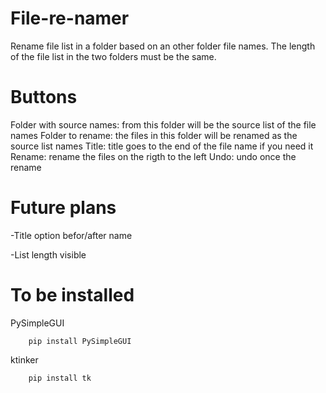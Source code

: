 # File-re-namer
Rename file list in a folder based on an other folder file names.
The length of the file list in the two folders must be the same.

# Buttons
Folder with source names: from this folder will be the source list of the file names
Folder to rename: the files in this folder will be renamed as the source list names
Title: title goes to the end of the file name if you need it
Rename: rename the files on the rigth to the left
Undo: undo once the rename

# Future plans
-Title option befor/after name

-List length visible

# To be installed
PySimpleGUI

        pip install PySimpleGUI
        
ktinker

        pip install tk
